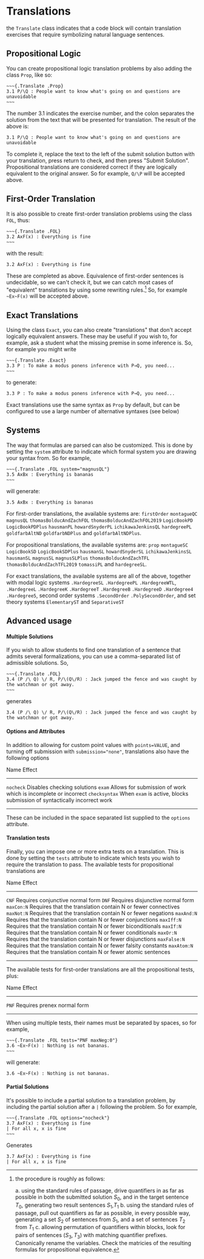 # Translations 

the `Translate` class indicates that a code block will contain translation
exercises that require symbolizing natural language sentences.

## Propositional Logic

You can create propositional logic translation problems by also adding the
class `Prop`, like so:

    ~~~{.Translate .Prop}
    3.1 P/\Q : People want to know what's going on and questions are unavoidable
    ~~~

The number 3.1 indicates the exercise number, and the colon separates the
solution from the text that will be presented for translation. The result of
the above is:

~~~{.Translate .Prop}
3.1 P/\Q : People want to know what's going on and questions are unavoidable
~~~

To complete it, replace the text to the left of the submit solution button with
your translation, press return to check, and then press "Submit Solution".
Propositional translations are considered correct if they are logically
equivalent to the original answer. So for example, `Q/\P` will be accepted
above.

## First-Order Translation

It is also possible to create first-order translation problems using the class `FOL`, thus:

    ~~~{.Translate .FOL}
    3.2 AxF(x) : Everything is fine
    ~~~

with the result:

~~~{.Translate .FOL}
3.2 AxF(x) : Everything is fine
~~~

These are completed as above. Equivalence of first-order sentences is
undecidable, so we can't check it, but we can catch most cases of "equivalent"
translations by using some rewriting rules.[^1] So, for example `~Ex~F(x)` will
be accepted above.

[^1]: the procedure is roughly as follows:

    a. using the standard rules of passage, drive quantifiers in as far as possible
       in both the submitted solution $S_0$, and in the target sentence $T_0$, generating two
       result sentences $S_1$,$T_1$
    b. using the standard rules of passage, pull out quantifiers as far as
       possible, in every possible way, generating a set $S_2$ of sentences from
       $S_1$, and a set of sentences $T_2$ from $T_1$
    c. allowing permutation of quantifiers within blocks, look for pairs of
       sentences $(S_3,T_3)$ with matching quantifier prefixes. Canonically
       rename the variables. Check the matricies of the resulting formulas for
       propositional equivalence.

## Exact Translations

Using the class `Exact`, you can also create "translations" that don't accept
logically equivalent answers. These may be useful if you wish to, for example,
ask a student what the missing premise in some inference is. So, for example
you might write

    ~~~{.Translate .Exact}
    3.3 P : To make a modus ponens inference with P→Q, you need...
    ~~~

to generate:

~~~{.Translate .Exact}
3.3 P : To make a modus ponens inference with P→Q, you need...
~~~

Exact translations use the same syntax as `Prop` by default, but can be
configured to use a large number of alternative syntaxes (see below)

## Systems

The way that formulas are parsed can also be customized. This is done by
setting the `system` attribute to indicate which formal system you are drawing
your syntax from. So for example, 

    ~~~{.Translate .FOL system="magnusQL"}
    3.5 AxBx : Everything is bananas
    ~~~

will generate:

~~~{.Translate .FOL system="magnusQL"}
3.5 AxBx : Everything is bananas
~~~

For first-order translations, the available systems are: `firstOrder`
`montagueQC` `magnusQL` `thomasBolducAndZachFOL` `thomasBolducAndZachFOL2019`
`LogicBookPD` `LogicBookPDPlus` `hausmanPL` `howardSnyderPL`
`ichikawaJenkinsQL` `hardegreePL` `goldfarbAltND` `goldfarbNDPlus` and
`goldfarbAltNDPlus`. 

For propositional translations, the available systems are: `prop` `montagueSC`
`LogicBookSD` `LogicBookSDPlus` `hausmanSL` `howardSnyderSL`
`ichikawaJenkinsSL` `hausmanSL` `magnusSL` `magnusSLPlus`
`thomasBolducAndZachTFL` `thomasBolducAndZachTFL2019` `tomassiPL` and
`hardegreeSL`.

For exact translations, the available systems are all of the above, together
with modal logic systems `.HardegreeSL` `.HardegreePL` `.HardegreeWTL`,
`.HardegreeL` `.HardegreeK` `.HardegreeT` `.HardegreeB` `.HardegreeD`
`.Hardegree4` `.Hardegree5`, second order systems `.SecondOrder`
`.PolySecondOrder`,  and set theory systems `ElementaryST` and
`SeparativeST` 

## Advanced usage

#### Multiple Solutions

If you wish to allow students to find one translation of a sentence that admits
several formalizations, you can use a comma-separated list of admissible
solutions. So, 

    ~~~{.Translate .FOL}
    3.4 (P /\ Q) \/ R, P/\(Q\/R) : Jack jumped the fence and was caught by the watchman or got away.
    ~~~

generates 

~~~{.Translate .FOL}
3.4 (P /\ Q) \/ R, P/\(Q\/R) : Jack jumped the fence and was caught by the watchman or got away.
~~~

#### Options and Attributes

In addition to allowing for custom point values with `points=VALUE`, and
turning off submission with `submission="none"`, translations also have the
following options

<div class="table">

Name                     Effect
------------------------ ------------------------------------------------------------------------
`nocheck`                Disables checking solutions
`exam`                   Allows for submission of work which is incomplete or incorrect
`checksyntax`            When `exam` is active, blocks submission of syntactically incorrect work
------------------------ ------------------------------------------------------------------------

</div>

These can be included in the space separated list supplied to the `options`
attribute. 

#### Translation tests

Finally, you can impose one or more extra tests on a translation. This is done
by setting the `tests` attribute to indicate which tests you wish to require
the translation to pass. The available tests for propositional translations are

<div class="table">

Name                     Effect
------------------------ ------------------------------------------------------------------
`CNF`                    Requires conjunctive normal form
`DNF`                    Requires disjunctive normal form
`maxCon:N`               Requires that the translation contain N or fewer connectives
`maxNot:N`               Requires that the translation contain N or fewer negations
`maxAnd:N`               Requires that the translation contain N or fewer conjunctions
`maxIff:N`               Requires that the translation contain N or fewer biconditionals
`maxIf:N`                Requires that the translation contain N or fewer conditionals
`maxOr:N`                Requires that the translation contain N or fewer disjunctions
`maxFalse:N`             Requires that the translation contain N or fewer falsity constants
`maxAtom:N`              Requires that the translation contain N or fewer atomic sentences
------------------------ ------------------------------------------------------------------

</div>
 
The available tests for first-order translations are all the propositional
tests, plus:

<div class="table">

Name                     Effect
------------------------ ------------------------------------------------------------------
`PNF`                    Requires prenex normal form
------------------------ ------------------------------------------------------------------

</div>

When using multiple tests, their names must be separated by spaces, so for
example,

    ~~~{.Translate .FOL tests="PNF maxNeg:0"}
    3.6 ~Ex~F(x) : Nothing is not bananas.
    ~~~

will generate:

~~~{.Translate .FOL tests="PNF maxNeg:0"}
3.6 ~Ex~F(x) : Nothing is not bananas.
~~~

#### Partial Solutions

It's possible to include a partial solution to a translation problem, by
including the partial solution after a `|` following the problem. So for
example,

    ~~~{.Translate .FOL options="nocheck"}
    3.7 AxF(x) : Everything is fine
    | For all x, x is fine
    ~~~

Generates

~~~{.Translate .FOL options="nocheck"}
3.7 AxF(x) : Everything is fine
| For all x, x is fine
~~~

